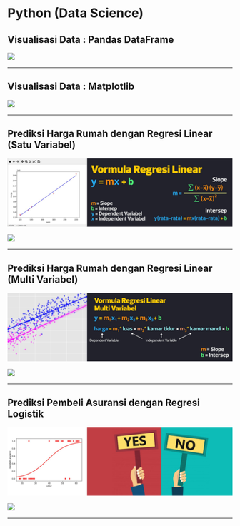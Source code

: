 # Python (Data Science)

## Visualisasi Data : Pandas DataFrame
[![](https://img.shields.io/badge/Materi-In%20Progress-critical?style=for-the-badge&logo=mathworks&logoColor=FFF)](#)

***

## Visualisasi Data : Matplotlib
[![](https://img.shields.io/badge/Materi-In%20Progress-critical?style=for-the-badge&logo=mathworks&logoColor=FFF)](#)

***

## Prediksi Harga Rumah dengan Regresi Linear (Satu Variabel)

<img src="/pythondatascience/images/Thumbnail.jpg?raw=true"/>

[![](https://img.shields.io/badge/Materi%20dan%20Implementasi-Disini-critical?style=for-the-badge&logo=mathworks&logoColor=FFF)](https://kevinperdana.github.io/pythondatascience/regresilinear)

***

## Prediksi Harga Rumah dengan Regresi Linear (Multi Variabel)

<img src="/pythondatascience/images/RegresiLinearMVThumbnail.jpg?raw=true"/>

[![](https://img.shields.io/badge/Materi%20dan%20Implementasi-Disini-critical?style=for-the-badge&logo=mathworks&logoColor=FFF)](https://kevinperdana.github.io/pythondatascience/regresilinearmv)

***

## Prediksi Pembeli Asuransi dengan Regresi Logistik

<img src="/pythondatascience/images/RegresiLogistikThumbnail.jpg?raw=true"/>

[![](https://img.shields.io/badge/Materi%20dan%20Implementasi-Disini-critical?style=for-the-badge&logo=mathworks&logoColor=FFF)](https://kevinperdana.github.io/pythondatascience/regresilogistik)

***
